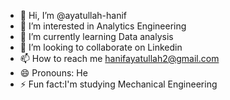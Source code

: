 - 👋 Hi, I’m @ayatullah-hanif
- 👀 I’m interested in Analytics Engineering
- 🌱 I’m currently learning Data analysis
- 💞️ I’m looking to collaborate on Linkedin
- 📫 How to reach me hanifayatullah2@gmail.com
- 😄 Pronouns: He
- ⚡ Fun fact:I'm studying Mechanical Engineering

<!---
ayatullah-hanif/ayatullah-hanif is a ✨ special ✨ repository because its `README.md` (this file) appears on your GitHub profile.
You can click the Preview link to take a look at your changes.
--->
